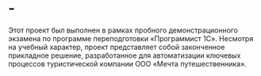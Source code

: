# -
Этот проект был выполнен в рамках пробного демонстрационного экзамена по программе переподготовки «Программист 1С». Несмотря на учебный характер, проект представляет собой законченное прикладное решение, разработанное для автоматизации ключевых процессов туристической компании ООО «Мечта путешественника».
